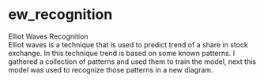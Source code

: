 # ew_recognition
Elliot Waves Recognition</br>
Elliot waves is a technique that is used to predict trend of a share in stock exchange. In this technique trend is based on some known patterns. I gathered a collection of patterns and used them to train the model, next this model was used to recognize those patterns in a new diagram.
